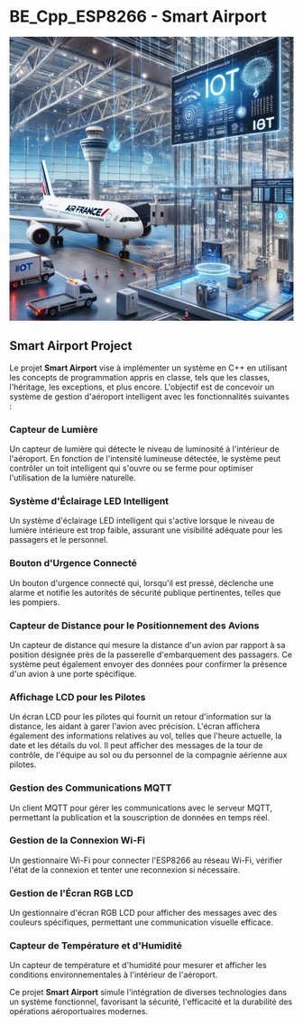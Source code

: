 # BE_Cpp_ESP8266 - Smart Airport

![Aeroporto Inteligente](Archives/AI_Airport.png)

## Smart Airport Project

Le projet **Smart Airport** vise à implémenter un système en C++ en utilisant les concepts de programmation appris en classe, tels que les classes, l'héritage, les exceptions, et plus encore. L'objectif est de concevoir un système de gestion d'aéroport intelligent avec les fonctionnalités suivantes :

### Capteur de Lumière
Un capteur de lumière qui détecte le niveau de luminosité à l'intérieur de l'aéroport. En fonction de l'intensité lumineuse détectée, le système peut contrôler un toit intelligent qui s'ouvre ou se ferme pour optimiser l'utilisation de la lumière naturelle.

### Système d'Éclairage LED Intelligent
Un système d'éclairage LED intelligent qui s'active lorsque le niveau de lumière intérieure est trop faible, assurant une visibilité adéquate pour les passagers et le personnel.

### Bouton d'Urgence Connecté
Un bouton d'urgence connecté qui, lorsqu'il est pressé, déclenche une alarme et notifie les autorités de sécurité publique pertinentes, telles que les pompiers.

### Capteur de Distance pour le Positionnement des Avions
Un capteur de distance qui mesure la distance d'un avion par rapport à sa position désignée près de la passerelle d'embarquement des passagers. Ce système peut également envoyer des données pour confirmer la présence d'un avion à une porte spécifique.

### Affichage LCD pour les Pilotes
Un écran LCD pour les pilotes qui fournit un retour d'information sur la distance, les aidant à garer l'avion avec précision. L'écran affichera également des informations relatives au vol, telles que l'heure actuelle, la date et les détails du vol. Il peut afficher des messages de la tour de contrôle, de l'équipe au sol ou du personnel de la compagnie aérienne aux pilotes.

### Gestion des Communications MQTT
Un client MQTT pour gérer les communications avec le serveur MQTT, permettant la publication et la souscription de données en temps réel.

### Gestion de la Connexion Wi-Fi
Un gestionnaire Wi-Fi pour connecter l'ESP8266 au réseau Wi-Fi, vérifier l'état de la connexion et tenter une reconnexion si nécessaire.

### Gestion de l'Écran RGB LCD
Un gestionnaire d'écran RGB LCD pour afficher des messages avec des couleurs spécifiques, permettant une communication visuelle efficace.

### Capteur de Température et d'Humidité
Un capteur de température et d'humidité pour mesurer et afficher les conditions environnementales à l'intérieur de l'aéroport.

Ce projet **Smart Airport** simule l'intégration de diverses technologies dans un système fonctionnel, favorisant la sécurité, l'efficacité et la durabilité des opérations aéroportuaires modernes.
